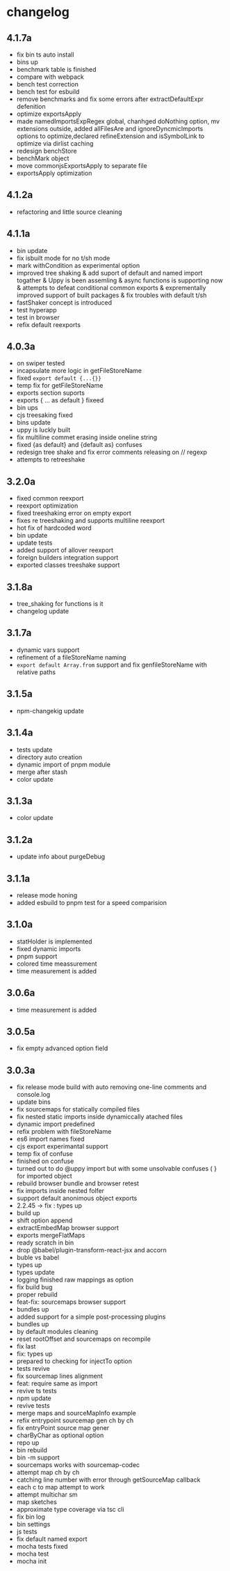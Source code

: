 # changelog

## 4.1.7a 

 - fix bin ts auto install
 - bins up
 - benchmark table is finished
 - compare with webpack
 - bench test correction 
 - bench test for esbuild
 - remove benchmarks and fix some errors  after extractDefaultExpr defenition
 - optimize exportsApply
 - made namedImportsExpRegex global, chanhged doNothing option, mv extensions outside, added allFilesAre and ignoreDyncmicImports options to optimize,declared refineExtension and isSymbolLink to optimize via dirlist caching
 - redesign benchStore
 - benchMark object
 - move commonjsExportsApply to separate file
 - exportsApply optimization 

## 4.1.2a 

 - refactoring and little source cleaning

## 4.1.1a 

 - bin update
 - fix isbuilt mode for no t/sh mode
 - mark withCondition as experimental option
 - improved tree shaking & add suport of default and named import togather & Uppy is been assemling & async functions is supporting now & attempts to defeat conditional common exports  & exprementally improved support of built packages & fix troubles with default t/sh
 - fastShaker concept is introduced 
 - test hyperapp
 - test in browser
 - refix default reexports 

## 4.0.3a 

 - on swiper tested
 - incapsulate more logic in getFileStoreName
 - fixed `export default {...{}}`
 - temp fix for getFileStoreName
 - exports section suports 
 - exports { ... as default } fixeed
 - bin ups
 - cjs treesaking fixed
 - bins update
 - uppy is luckly built
 - fix multiline commet erasing inside oneline string
 - fixed {as default} and {default as} confuses
 - redesign tree shake and fix error comments releasing on \// regexp
 - attempts to retreeshake

## 3.2.0a 

 - fixed common reexport
 - reexport optimization
 - fixed treeshaking error on empty export
 - fixes re treeshaking and supports multiline reexport
 - hot fix of hardcoded word
 - bin update
 - update tests
 - added support of allover reexport
 - foreign builders integration support
 - exported classes treeshake support

## 3.1.8a 

 - tree_shaking for functions is it
 - changelog update

## 3.1.7a 

 - dynamic vars support
 - refinement of a fileStoreName naming
 - `export default Array.from` support and fix genfileStoreName with relative paths

## 3.1.5a 

 - npm-changekig update

## 3.1.4a 

 - tests update
 - directory auto creation
 - dynamic import of pnpm module
 - merge after stash
 - color update

## 3.1.3a 

 - color update
 
## 3.1.2a 

 - update info about purgeDebug

## 3.1.1a 

 - release mode honing
 - added esbuild to pnpm test for a speed comparision

## 3.1.0a 

 - statHolder is implemented
 - fixed dynamic imports
 - pnpm support 
 - colored time meassurement
 - time measurement is added
 
## 3.0.6a 

 - time measurement is added

## 3.0.5a 

 - fix empty advanced option field 

## 3.0.3a 

 - fix release mode build with auto removing one-line comments and console.log
 - update bins
 - fix sourcemaps for statically compiled files
 - fix nested static imports inside dynamiccally atached files
 - dynamic import predefined
 - refix problem with fileStoreName
 - es6 import names  fixed
 - cjs export experimantal support
 - temp fix of confuse
 - finished on confuse
 - turned out to do @uppy import but with some unsolvable confuses ( } for imported object
 - rebuild browser bundle and browser retest
 - fix imports inside nested folfer
 - support default anonimous object exports 
 - 2.2.45 -> fix : types up
 - build up
 - shift option append
 - extractEmbedMap browser support
 - exports mergeFlatMaps
 - ready scratch in bin 
 - drop @babel/plugin-transform-react-jsx and accorn
 - buble vs babel
 - types up
 - types update
 - logging finished raw mappings as option
 - fix build bug
 - proper rebuild
 - feat-fix: sourcemaps browser support
 - bundles up
 - added support for a simple post-processing plugins
 - bundles up
 - by default modules cleaning
 - reset rootOffset and sourcemaps on recompile
 - fix last
 - fix: types up
 - prepared to checking for injectTo option
 - tests revive
 - fix sourcemap lines alignment
 - feat: require same as import
 - revive ts tests
 - npm update
 - revive tests
 - merge maps and sourceMapInfo example
 - refix entrypoint sourcemap gen ch by ch
 - fix entryPoint source map gener
 - charByChar as optional option
 - repo up
 - bin rebuild
 - bin -m support
 - sourcemaps works with sourcemap-codec
 - attempt map ch by ch
 - catching line number with error through getSourceMap callback
 - each c to map attempt to work
 - attempt multichar sm
 - map sketches
 - approximate type coverage via tsc cli
 - fix bin log
 - bin settings
 - js tests
 - fix default named export
 - mocha tests fixed
 - mocha test 
 - mocha init